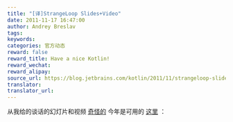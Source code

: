 ```yaml
---
title: "[译]StrangeLoop Slides+Video"
date: 2011-11-17 16:47:00
author: Andrey Breslav
tags:
keywords:
categories: 官方动态
reward: false
reward_title: Have a nice Kotlin!
reward_wechat:
reward_alipay:
source_url: https://blog.jetbrains.com/kotlin/2011/11/strangeloop-slidesvideo/
translator:
translator_url:
---
```


从我给的谈话的幻灯片和视频 [奇怪的](https://thestrangeloop.com/sessions/the-kotlin-programming-language) 今年是可用的 [这里](http://www.infoq.com/presentations/The-Kotlin-Programming-Language) ：
